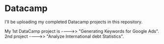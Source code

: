 # Datacamp
I'll be uploading my completed Datacamp projects in this repository.

My 1st DataCamp project is ---->> "Generating Keywords for Google Ads".
2nd project ---->> "Analyze International debt Statistics".
